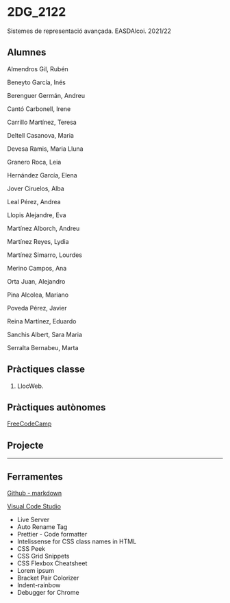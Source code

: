 # 2DG_2122
Sistemes de representació avançada. EASDAlcoi. 2021/22

## Alumnes

Almendros Gil, Rubén

Beneyto García, Inés

Berenguer Germán, Andreu

Cantó Carbonell, Irene

Carrillo Martínez, Teresa

Deltell Casanova, Maria

Devesa Ramis, Maria Lluna

Granero Roca, Leia

Hernández García, Elena

Jover Ciruelos, Alba

Leal Pérez, Andrea

Llopis Alejandre, Eva

Martínez Alborch, Andreu

Martínez Reyes, Lydia

Martínez Simarro, Lourdes

Merino Campos, Ana

Orta Juan, Alejandro

Pina Alcolea, Mariano

Poveda Pérez, Javier

Reina Martínez, Eduardo

Sanchis Albert, Sara Maria

Serralta Bernabeu, Marta

## Pràctiques classe
1. LlocWeb.

## Pràctiques autònomes
[FreeCodeCamp](https://www.freecodecamp.org/)

## Projecte

---

## Ferramentes

[Github - markdown](https://github.com/adam-p/markdown-here/wiki/Markdown-Cheatsheet)

[Visual Code Studio](https://code.visualstudio.com/)
* Live Server
* Auto Rename Tag
* Prettier - Code formatter
* Intelissense for CSS class names in HTML
* CSS Peek
* CSS Grid Snippets
* CSS Flexbox Cheatsheet
* Lorem ipsum
* Bracket Pair Colorizer
* Indent-rainbow
* Debugger for Chrome


